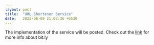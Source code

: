 ```yaml
---
layout: post
title:  "URL Shortener Service"
date:   2023-06-09 21:03:36 +0530
---
```


The implementation of the service will be posted.
Check out the [link][bitly-github] for more info about bit.ly

[bitly-github]: https://github.com/yooyouny/url-shortener-reneener